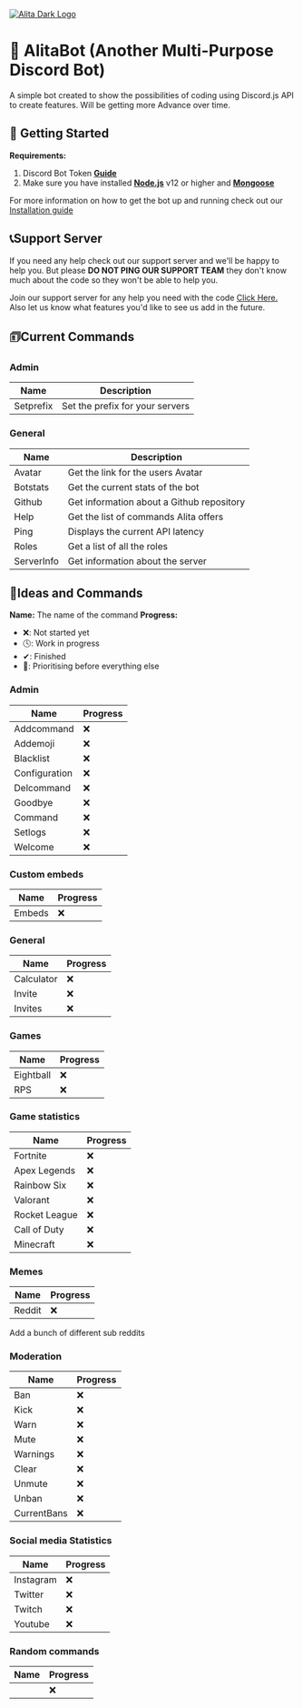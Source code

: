 [![Alita Dark Logo](https://cdn.discordapp.com/attachments/455063175277051934/679113277099474954/banner.PNG)](https://Patreon.com/KSJaay 'KSJaay')

# 🤖 AlitaBot (Another Multi-Purpose Discord Bot)
A simple bot created to show the possibilities of coding using Discord.js API to create features. Will be getting more Advance over time.

## 🚀 Getting Started
**Requirements:**
1. Discord Bot Token **[Guide](https://discordjs.guide/preparations/setting-up-a-bot-application.html#your-token)**
2. Make sure you have installed **[Node.js](https://nodejs.org/en/)** v12 or higher and **[Mongoose](https://mongoosejs.com/docs/)**


For more information on how to get the bot up and running check out our [Installation guide](https://ksjaay.gitbook.io/alitabot/)

## 📞Support Server
If you need any help check out our support server and we'll be happy to help you. But please **DO NOT PING OUR SUPPORT TEAM** they don't know much about the code so they won't be able to help you.

Join our support server for any help you need with the code [Click Here.](https://discord.gg/3BEnFRRaud)
Also let us know what features you'd like to see us add in the future.

## 🗊Current Commands

### Admin
|Name| Description |
|-----------|---------------------------------|
| Setprefix | Set the prefix for your servers |

### General
| Name       | Description                               |
|------------|-------------------------------------------|
| Avatar     | Get the link for the users Avatar         |
| Botstats   | Get the current stats of the bot          |
| Github     | Get information about a Github repository |
| Help       | Get the list of commands Alita offers     |
| Ping       | Displays the current API latency          |
| Roles      | Get a list of all the roles               |
| ServerInfo | Get information about the server          |


## 📝Ideas and Commands
**Name:** The name of the command
**Progress:**
 - ❌: Not started yet
 - 🕓: Work in progress
 - ✔: Finished
 - 💯: Prioritising before everything else

### Admin
 | Name          | Progress |
 |---------------|----------|
 | Addcommand    |    ❌    |
 | Addemoji      |    ❌    |
 | Blacklist     |    ❌    |
 | Configuration |    ❌    |
 | Delcommand    |    ❌    |
 | Goodbye       |    ❌    |
 | Command       |    ❌    |
 | Setlogs       |    ❌    |
 | Welcome       |    ❌    |

### Custom embeds
 | Name   | Progress |
 |--------|----------|
 | Embeds |    ❌    |

### General
 | Name       | Progress |
 |------------|----------|
 | Calculator |    ❌    |
 | Invite     |    ❌    |
 | Invites    |    ❌    |

### Games
| Name      | Progress |
|-----------|----------|
| Eightball |    ❌    |
| RPS       |    ❌    |

### Game statistics
|    Name      | Progress |
|--------------|----------|
| Fortnite     |    ❌    |
| Apex Legends |    ❌    |
| Rainbow Six  |    ❌    |
| Valorant     |    ❌    |
| Rocket League|    ❌    |
| Call of Duty |    ❌    |
| Minecraft    |    ❌    |


### Memes
| Name   | Progress |
|--------|----------|
| Reddit |    ❌    |

Add a bunch of different sub reddits

### Moderation
| Name       | Progress |
|------------|----------|
| Ban        |    ❌    |
| Kick       |    ❌    |
| Warn       |    ❌    |
| Mute       |    ❌    |
| Warnings   |    ❌    |
| Clear      |    ❌    |
| Unmute     |    ❌    |
| Unban      |    ❌    |
| CurrentBans|    ❌    |

### Social media Statistics
| Name      | Progress |
|-----------|----------|
| Instagram |    ❌    |
| Twitter   |    ❌    |
| Twitch    |    ❌    |
| Youtube   |    ❌    |

### Random commands
|Name| Progress |
|----|----------|
||    ❌    |
